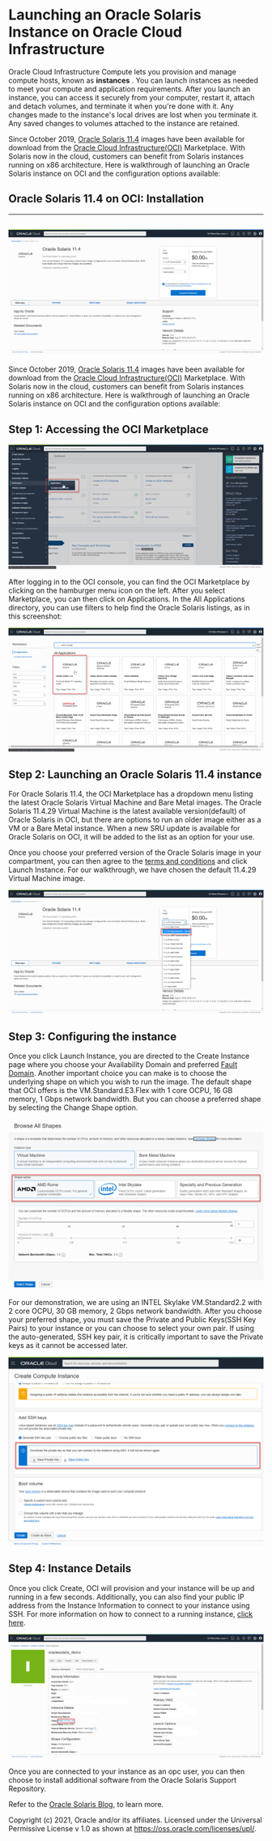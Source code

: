 # Launching an Oracle Solaris Instance on Oracle Cloud Infrastructure

Oracle Cloud Infrastructure Compute lets you provision and manage compute hosts, known as **instances** . You can launch instances as needed to meet your compute and application requirements. After you launch an instance, you can access it securely from your computer, restart it, attach and detach volumes, and terminate it when you're done with it. Any changes made to the instance's local drives are lost when you terminate it. Any saved changes to volumes attached to the instance are retained.

Since October 2019, [Oracle Solaris 11.4](https://www.oracle.com/solaris/technologies/solaris11-overview.html) images have been available for download from the [Oracle Cloud Infrastructure(OCI)](https://www.oracle.com/cloud/) Marketplace. With Solaris now in the cloud, customers can benefit from Solaris instances running on x86 architecture. Here is walkthrough of launching an Oracle Solaris instance on OCI and the configuration options available:



## Oracle Solaris 11.4 on OCI: Installation

------

## ![](Images/OCI_solaris_on_cloud.png)

Since October 2019, [Oracle Solaris 11.4](https://www.oracle.com/solaris/technologies/solaris11-overview.html) images have been available for download from the [Oracle Cloud Infrastructure(OCI)](https://www.oracle.com/cloud/) Marketplace. With Solaris now in the cloud, customers can benefit from Solaris instances running on x86 architecture. Here is walkthrough of launching an Oracle Solaris instance on OCI and the configuration options available:



## Step 1: Accessing the OCI Marketplace



![](Images/OCI_marketplace.png)



After logging in to the OCI console, you can find the OCI Marketplace by clicking on the hamburger menu icon on the left. After you select Marketplace, you can then click on Applications. In the All Applications directory, you can use filters to help find the Oracle Solaris listings, as in this screenshot:



![](Images/OCI_solaris.png)



## Step 2: Launching an Oracle Solaris 11.4 instance



For Oracle Solaris 11.4, the OCI Marketplace has a dropdown menu listing the latest Oracle Solaris Virtual Machine and Bare Metal images. The Oracle Solaris 11.4.29 Virtual Machine is the latest available version(default) of Oracle Solaris in OCI, but there are options to run an older image either as a VM or a Bare Metal instance. When a new SRU update is available for Oracle Solaris on OCI, it will be added to the list as an option for your use. 

Once you choose your preferred version of the Oracle Solaris image in your compartment, you can then agree to the [terms and conditions](https://cloudmarketplace.oracle.com/marketplace/content?contentId=58993511&render=inline) and click Launch Instance. For our walkthrough, we have chosen the default 11.4.29 Virtual Machine image.



![](Images/OCI_solaris_launchinstance.png)





## Step 3: Configuring the instance



Once you click Launch Instance, you are directed to the Create Instance page where you choose your Availability Domain and preferred [Fault Domain](https://docs.oracle.com/en-us/iaas/Content/General/Concepts/regions.htm#fault). Another important choice you can make is to choose the underlying shape on which you wish to run the image. The default shape that OCI offers is the VM.Standard.E3.Flex with 1 core OCPU, 16 GB memory, 1 Gbps network bandwidth. But you can choose a preferred shape by selecting the Change Shape option.



![](Images/OCI_available_shapes.png)



For our demonstration, we are using an INTEL Skylake VM.Standard2.2 with 2 core OCPU, 30 GB memory, 2 Gbps network bandwidth. After you choose your preferred shape, you must save the Private and Public Keys(SSH Key Pairs) to your instance or you can choose to select your own pair. If using the auto-generated, SSH key pair, it is critically important to save the Private keys as it cannot be accessed later.



![](Images/OCI_keys.png)



## Step 4: Instance Details



Once you click Create, OCI will provision and your instance will be up and running in a few seconds. Additionally, you can also find your public IP address from the Instance Information to connect to your instance using SSH. For more information on how to connect to a running instance, [click here](https://docs.oracle.com/en-us/iaas/Content/Compute/Tasks/accessinginstance.htm).



![](Images/OCI_activeconsole.png)



Once you are connected to your instance as an opc user, you can then choose to install additional software from the Oracle Solaris Support Repository.



Refer to the [Oracle Solaris Blog](https://blogs.oracle.com/solaris/), to learn more.



Copyright (c) 2021, Oracle and/or its affiliates. Licensed under the Universal Permissive License v 1.0 as shown at https://oss.oracle.com/licenses/upl/.